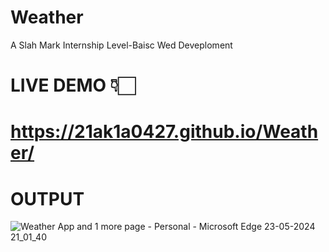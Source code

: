 # Weather
A Slah Mark Internship Level-Baisc Wed Deveploment
# LIVE DEMO 👇🏻
# https://21ak1a0427.github.io/Weather/
# OUTPUT
![Weather App and 1 more page - Personal - Microsoft​ Edge 23-05-2024 21_01_40](https://github.com/22AK5A0411/Weather/assets/121687538/14dfb593-a217-4aad-8f46-f5206189fc6a)
